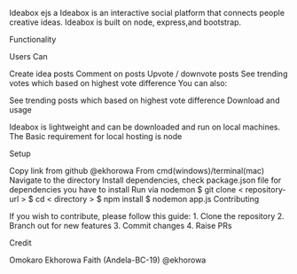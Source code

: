Ideabox ejs a
Ideabox is an interactive social platform that connects people creative ideas. Ideabox is built on node, express,and bootstrap.

Functionality

Users Can

Create idea posts
Comment on posts
Upvote / downvote posts
See trending votes which based on highest vote difference
You can also:

See trending posts which based on highest vote difference
Download and usage

Ideabox is lightweight and can be downloaded and run on local machines. The Basic requirement for local hosting is node

Setup

Copy link from github @ekhorowa
From cmd(windows)/terminal(mac)
Navigate to the directory
Install dependencies, check package.json file for dependencies you have to install
Run via nodemon
$ git clone < repository-url >
$ cd < directory >
$ npm install
$ nodemon app.js
Contributing

If you wish to contribute, please follow this guide: 1. Clone the repository 2. Branch out for new features 3. Commit changes 4. Raise PRs

Credit

Omokaro Ekhorowa Faith (Andela-BC-19) @ekhorowa
